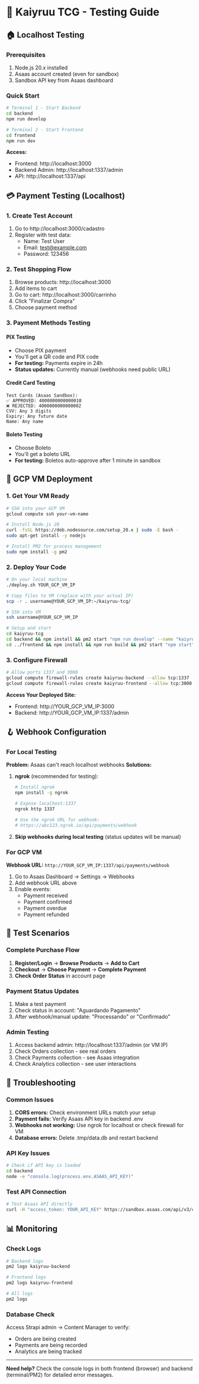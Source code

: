 # 🧪 Kaiyruu TCG - Testing Guide

## 🏠 Localhost Testing

### Prerequisites
1. Node.js 20.x installed
2. Asaas account created (even for sandbox)
3. Sandbox API key from Asaas dashboard

### Quick Start
```bash
# Terminal 1 - Start Backend
cd backend
npm run develop

# Terminal 2 - Start Frontend  
cd frontend
npm run dev
```

**Access:**
- Frontend: http://localhost:3000
- Backend Admin: http://localhost:1337/admin
- API: http://localhost:1337/api

## 💳 Payment Testing (Localhost)

### 1. Create Test Account
1. Go to http://localhost:3000/cadastro
2. Register with test data:
   - Name: Test User
   - Email: test@example.com
   - Password: 123456

### 2. Test Shopping Flow
1. Browse products: http://localhost:3000
2. Add items to cart
3. Go to cart: http://localhost:3000/carrinho
4. Click "Finalizar Compra"
5. Choose payment method

### 3. Payment Methods Testing

#### PIX Testing
- Choose PIX payment
- You'll get a QR code and PIX code
- **For testing:** Payments expire in 24h
- **Status updates:** Currently manual (webhooks need public URL)

#### Credit Card Testing
```
Test Cards (Asaas Sandbox):
✅ APPROVED: 4000000000000010
❌ REJECTED: 4000000000000002
CVV: Any 3 digits
Expiry: Any future date
Name: Any name
```

#### Boleto Testing
- Choose Boleto
- You'll get a boleto URL
- **For testing:** Boletos auto-approve after 1 minute in sandbox

## 🚀 GCP VM Deployment

### 1. Get Your VM Ready
```bash
# SSH into your GCP VM
gcloud compute ssh your-vm-name

# Install Node.js 20
curl -fsSL https://deb.nodesource.com/setup_20.x | sudo -E bash -
sudo apt-get install -y nodejs

# Install PM2 for process management
sudo npm install -g pm2
```

### 2. Deploy Your Code
```bash
# On your local machine
./deploy.sh YOUR_GCP_VM_IP

# Copy files to VM (replace with your actual IP)
scp -r . username@YOUR_GCP_VM_IP:~/kaiyruu-tcg/

# SSH into VM
ssh username@YOUR_GCP_VM_IP

# Setup and start
cd kaiyruu-tcg
cd backend && npm install && pm2 start "npm run develop" --name "kaiyruu-backend"
cd ../frontend && npm install && npm run build && pm2 start "npm start" --name "kaiyruu-frontend"
```

### 3. Configure Firewall
```bash
# Allow ports 1337 and 3000
gcloud compute firewall-rules create kaiyruu-backend --allow tcp:1337
gcloud compute firewall-rules create kaiyruu-frontend --allow tcp:3000
```

**Access Your Deployed Site:**
- Frontend: http://YOUR_GCP_VM_IP:3000
- Backend: http://YOUR_GCP_VM_IP:1337/admin

## 🪝 Webhook Configuration

### For Local Testing
**Problem:** Asaas can't reach localhost webhooks
**Solutions:**
1. **ngrok** (recommended for testing):
   ```bash
   # Install ngrok
   npm install -g ngrok
   
   # Expose localhost:1337
   ngrok http 1337
   
   # Use the ngrok URL for webhook:
   # https://abc123.ngrok.io/api/payments/webhook
   ```

2. **Skip webhooks during local testing** (status updates will be manual)

### For GCP VM
**Webhook URL:** `http://YOUR_GCP_VM_IP:1337/api/payments/webhook`

1. Go to Asaas Dashboard → Settings → Webhooks
2. Add webhook URL above
3. Enable events:
   - Payment received
   - Payment confirmed  
   - Payment overdue
   - Payment refunded

## 🧪 Test Scenarios

### Complete Purchase Flow
1. **Register/Login** → **Browse Products** → **Add to Cart**
2. **Checkout** → **Choose Payment** → **Complete Payment**
3. **Check Order Status** in account page

### Payment Status Updates
1. Make a test payment
2. Check status in account: "Aguardando Pagamento"
3. After webhook/manual update: "Processando" or "Confirmado"

### Admin Testing
1. Access backend admin: http://localhost:1337/admin (or VM IP)
2. Check Orders collection - see real orders
3. Check Payments collection - see Asaas integration
4. Check Analytics collection - see user interactions

## 🐛 Troubleshooting

### Common Issues
1. **CORS errors:** Check environment URLs match your setup
2. **Payment fails:** Verify Asaas API key in backend .env
3. **Webhooks not working:** Use ngrok for localhost or check firewall for VM
4. **Database errors:** Delete .tmp/data.db and restart backend

### API Key Issues
```bash
# Check if API key is loaded
cd backend
node -e "console.log(process.env.ASAAS_API_KEY)"
```

### Test API Connection
```bash
# Test Asaas API directly
curl -H "access_token: YOUR_API_KEY" https://sandbox.asaas.com/api/v3/customers
```

## 📊 Monitoring

### Check Logs
```bash
# Backend logs
pm2 logs kaiyruu-backend

# Frontend logs  
pm2 logs kaiyruu-frontend

# All logs
pm2 logs
```

### Database Check
Access Strapi admin → Content Manager to verify:
- Orders are being created
- Payments are being recorded
- Analytics are being tracked

---

**Need help?** Check the console logs in both frontend (browser) and backend (terminal/PM2) for detailed error messages.